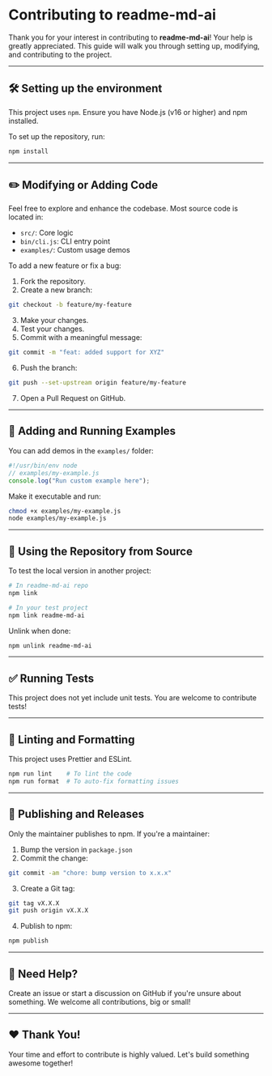 # Contributing to readme-md-ai

Thank you for your interest in contributing to **readme-md-ai**! Your help is greatly appreciated. This guide will walk you through setting up, modifying, and contributing to the project.

---

## 🛠 Setting up the environment

This project uses `npm`. Ensure you have Node.js (v16 or higher) and npm installed.

To set up the repository, run:

```bash
npm install
```

---

## ✏️ Modifying or Adding Code

Feel free to explore and enhance the codebase. Most source code is located in:

- `src/`: Core logic
- `bin/cli.js`: CLI entry point
- `examples/`: Custom usage demos

To add a new feature or fix a bug:

1. Fork the repository.
2. Create a new branch:

```bash
git checkout -b feature/my-feature
```

3. Make your changes.
4. Test your changes.
5. Commit with a meaningful message:

```bash
git commit -m "feat: added support for XYZ"
```

6. Push the branch:

```bash
git push --set-upstream origin feature/my-feature
```

7. Open a Pull Request on GitHub.

---

## 📁 Adding and Running Examples

You can add demos in the `examples/` folder:

```js
#!/usr/bin/env node
// examples/my-example.js
console.log("Run custom example here");
```

Make it executable and run:

```bash
chmod +x examples/my-example.js
node examples/my-example.js
```

---

## 🔗 Using the Repository from Source

To test the local version in another project:

```bash
# In readme-md-ai repo
npm link

# In your test project
npm link readme-md-ai
```

Unlink when done:

```bash
npm unlink readme-md-ai
```

---

## ✅ Running Tests

This project does not yet include unit tests. You are welcome to contribute tests!

---

## 🧹 Linting and Formatting

This project uses Prettier and ESLint.

```bash
npm run lint    # To lint the code
npm run format  # To auto-fix formatting issues
```

---

## 🚀 Publishing and Releases

Only the maintainer publishes to npm. If you're a maintainer:

1. Bump the version in `package.json`
2. Commit the change:

```bash
git commit -am "chore: bump version to x.x.x"
```

3. Create a Git tag:

```bash
git tag vX.X.X
git push origin vX.X.X
```

4. Publish to npm:

```bash
npm publish
```

---

## 🙌 Need Help?

Create an issue or start a discussion on GitHub if you're unsure about something. We welcome all contributions, big or small!

---

## ❤️ Thank You!

Your time and effort to contribute is highly valued. Let's build something awesome together!
